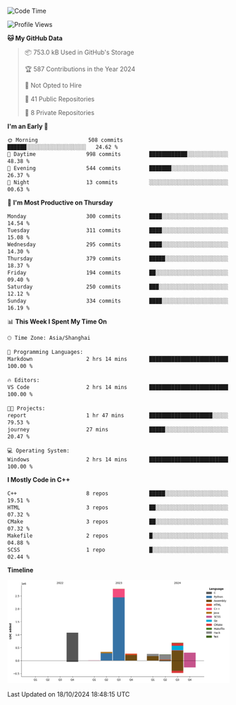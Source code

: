 <!--
**Salvely/Salvely** is a ✨ _special_ ✨ repository because its `README.md` (this file) appears on your GitHub profile.

Here are some ideas to get you started:

- 🔭 I’m currently working on ...
- 🌱 I’m currently learning ...
- 👯 I’m looking to collaborate on ...
- 🤔 I’m looking for help with ...
- 💬 Ask me about ...
- 📫 How to reach me: ...
- 😄 Pronouns: ...
- ⚡ Fun fact: ...
-->

<!--START_SECTION:waka-->
![Code Time](http://img.shields.io/badge/Code%20Time-1%2C079%20hrs%2052%20mins-blue)

![Profile Views](http://img.shields.io/badge/Profile%20Views-0-blue)

**🐱 My GitHub Data** 

> 📦 753.0 kB Used in GitHub's Storage 
 > 
> 🏆 587 Contributions in the Year 2024
 > 
> 🚫 Not Opted to Hire
 > 
> 📜 41 Public Repositories 
 > 
> 🔑 8 Private Repositories 
 > 
**I'm an Early 🐤** 

```text
🌞 Morning                508 commits         ██████░░░░░░░░░░░░░░░░░░░   24.62 % 
🌆 Daytime                998 commits         ████████████░░░░░░░░░░░░░   48.38 % 
🌃 Evening                544 commits         ███████░░░░░░░░░░░░░░░░░░   26.37 % 
🌙 Night                  13 commits          ░░░░░░░░░░░░░░░░░░░░░░░░░   00.63 % 
```
📅 **I'm Most Productive on Thursday** 

```text
Monday                   300 commits         ████░░░░░░░░░░░░░░░░░░░░░   14.54 % 
Tuesday                  311 commits         ████░░░░░░░░░░░░░░░░░░░░░   15.08 % 
Wednesday                295 commits         ████░░░░░░░░░░░░░░░░░░░░░   14.30 % 
Thursday                 379 commits         █████░░░░░░░░░░░░░░░░░░░░   18.37 % 
Friday                   194 commits         ██░░░░░░░░░░░░░░░░░░░░░░░   09.40 % 
Saturday                 250 commits         ███░░░░░░░░░░░░░░░░░░░░░░   12.12 % 
Sunday                   334 commits         ████░░░░░░░░░░░░░░░░░░░░░   16.19 % 
```


📊 **This Week I Spent My Time On** 

```text
🕑︎ Time Zone: Asia/Shanghai

💬 Programming Languages: 
Markdown                 2 hrs 14 mins       █████████████████████████   100.00 % 

🔥 Editors: 
VS Code                  2 hrs 14 mins       █████████████████████████   100.00 % 

🐱‍💻 Projects: 
report                   1 hr 47 mins        ████████████████████░░░░░   79.53 % 
journey                  27 mins             █████░░░░░░░░░░░░░░░░░░░░   20.47 % 

💻 Operating System: 
Windows                  2 hrs 14 mins       █████████████████████████   100.00 % 
```

**I Mostly Code in C++** 

```text
C++                      8 repos             █████░░░░░░░░░░░░░░░░░░░░   19.51 % 
HTML                     3 repos             ██░░░░░░░░░░░░░░░░░░░░░░░   07.32 % 
CMake                    3 repos             ██░░░░░░░░░░░░░░░░░░░░░░░   07.32 % 
Makefile                 2 repos             █░░░░░░░░░░░░░░░░░░░░░░░░   04.88 % 
SCSS                     1 repo              █░░░░░░░░░░░░░░░░░░░░░░░░   02.44 % 
```



**Timeline**

![Lines of Code chart](https://raw.githubusercontent.com/Salvely/Salvely/main/assets/bar_graph.png)


 Last Updated on 18/10/2024 18:48:15 UTC
<!--END_SECTION:waka-->
<!-- ### [![Typing SVG](https://readme-typing-svg.demolab.com?font=JetBrains+Mono&size=22&pause=1000&width=435&height=70&lines=Hi!+I'm+Wen+Gao.+Nice+to+see+you!)](https://git.io/typing-svg)

[![Salvely's GitHub stats](https://github-readme-stats.vercel.app/api?username=Salvely&count_private=true&show_icons=true&theme=buefy&include_all_commits=true)](https://github.com/anuraghazr/github-readme-stats)
[![Top Langs](https://github-readme-stats.vercel.app/api/top-langs/?username=Salvely)](https://github.com/anuraghazr/github-readme-stats)


![Leetcode Stats](https://leetcard.jacoblin.cool/Salvely?theme=wtf&font=Kameron&ext=activity&show_rank=true)

![](https://komarev.com/ghpvc/?username=Salvely)
-->
